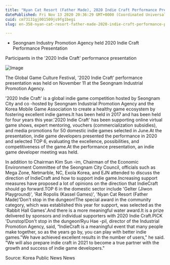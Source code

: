 ```yaml
---
title: "Nyan Cat Resort (Father Made), 2020 Indie Craft Performance Presentation Selected as TOP 6 and Mega John Cloud PICK"
datePublished: Fri Nov 13 2020 20:36:29 GMT+0000 (Coordinated Universal Time)
cuid: cm73131gj001509js9fg1begi
slug: en-358-nyan-cat-resort-father-made-2020-indie-craft-performance-presentation-selected-as-top-6-and-mega-john-cloud-pick

---
```



- Seongnam Industry Promotion Agency held 2020 Indie Craft Performance Presentation

Participants in the '2020 Indie Craft' performance presentation

![Image](https://cdn.hashnode.com/res/hashnode/image/upload/v1739432304567/79a32c3f-de04-45f5-9317-570cdcd08f24.jpeg)

The Global Game Culture Festival, '2020 Indie Craft' performance presentation was held on November 11 at the Seongnam Industrial Promotion Agency.

'2020 Indie Craft' is a global indie game competition hosted by Seongnam City and co -hosted by Seongnam Industrial Promotion Agency and the Korea Mobile Game Association to create a healthy game ecosystem by fostering excellent indie games.It has been held in 2017 and has been held for four years this year.'2020 Indie Craft' has been supporting online virtual game shows, expert mentoring, vouchers (commercialization subsidies), and media promotions for 50 domestic indie games selected in June.At the presentation, indie game developers presented the performance in 2020 and selected TOP 6, evaluating the excellence, possibilities, and competitiveness of the game.At the performance presentation, an indie game developer meeting was held.​

In addition to Chairman Kim Sun -im, Chairman of the Economic Environment Committee of the Seongnam City Council, officials such as Mega Zone, Netmarble, NC, Exola Korea, and EJN attended to discuss the direction of IndieCraft and how to support indie game.Increasing support measures have proposed a lot of opinions on the direction that IndieCraft should go forward.TOP 6 in the domestic sector include 'Gelter (Jiwon Playground)', 'Rat Ropolis (Kassel Games)', 'Nyan Cat Resort (Father Made)'Don't stop in the dungeon!The special award in the community category, which was established this year for support, was selected as the 'Rabbit Hall Games'.And there is a more meaningful water award.It is a prize delivered by sponsors and individual supporters with 2020 Indie Craft.PICK 'Dunstop!Don't stop in the dungeon!Ryu Hae -pil, director of the Industrial Promotion Agency, said, “IndieCraft is a meaningful event that many people make together, so as the years go by, you can play with better indie games."We have achieved excellent results in the number of users," he said. "We will also prepare indie craft in 2021 to become a true partner with the growth and success of indie game developers."

Source: Korea Public News News